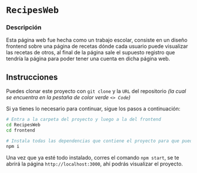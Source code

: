 # `RecipesWeb`
### Descripción
Esta página web fue hecha como un trabajo escolar, consiste en un diseño frontend sobre una página de recetas dónde cada usuario puede visualizar las recetas de otros, al final de la página sale el supuesto registro 
que tendría la página para poder tener una cuenta en dicha página web.

## Instrucciones
Puedes clonar este proyecto con `git clone` y la `URL` del repositorio _(la cual se encuentra en la pestaña de color verde `<> Code`)_

Si ya tienes lo necesario para continuar, sigue los pasos a continuación:
```bash
# Entra a la carpeta del proyecto y luego a la del frontend
cd RecipesWeb
cd frontend

# Instala todas las dependencias que contiene el proyecto para que pueda ejecutarse
npm i 
```
Una vez que ya esté todo instalado, corres el comando `npm start`, se te abrirá la página `http://localhost:3000`, ahí podrás visualizar el proyecto.
